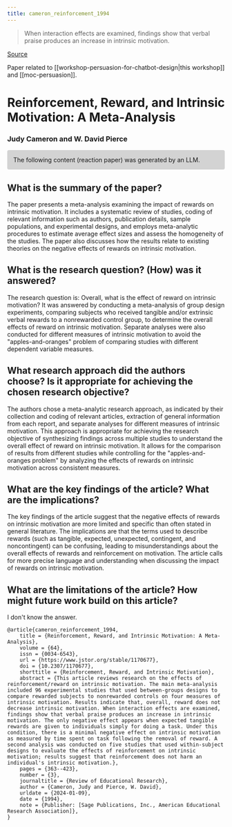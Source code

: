 ```yaml
---
title: cameron_reinforcement_1994
---
```


> When interaction effects are examined, findings show that verbal praise produces an increase in intrinsic motivation.

[Source](https://www.jstor.org/stable/1170677)

Paper related to [[workshop-persuasion-for-chatbot-design|this workshop]] and [[moc-persuasion]].

# Reinforcement, Reward, and Intrinsic Motivation: A Meta-Analysis

### Judy Cameron and W. David Pierce

<p style="padding: 1em 1em; background: #D3D3D3; border-radius: 4px;">
The following content (reaction paper) was generated by an LLM.
</p>

## What is the summary of the paper?


The paper presents a meta-analysis examining the impact of rewards on intrinsic motivation. It includes a systematic review of studies, coding of relevant information such as authors, publication details, sample populations, and experimental designs, and employs meta-analytic procedures to estimate average effect sizes and assess the homogeneity of the studies. The paper also discusses how the results relate to existing theories on the negative effects of rewards on intrinsic motivation.

## What is the research question? (How) was it answered?


The research question is: Overall, what is the effect of reward on intrinsic motivation? It was answered by conducting a meta-analysis of group design experiments, comparing subjects who received tangible and/or extrinsic verbal rewards to a nonrewarded control group, to determine the overall effects of reward on intrinsic motivation. Separate analyses were also conducted for different measures of intrinsic motivation to avoid the "apples-and-oranges" problem of comparing studies with different dependent variable measures.

## What research approach did the authors choose? Is it appropriate for achieving the chosen research objective?


The authors chose a meta-analytic research approach, as indicated by their collection and coding of relevant articles, extraction of general information from each report, and separate analyses for different measures of intrinsic motivation. This approach is appropriate for achieving the research objective of synthesizing findings across multiple studies to understand the overall effect of reward on intrinsic motivation. It allows for the comparison of results from different studies while controlling for the "apples-and-oranges problem" by analyzing the effects of rewards on intrinsic motivation across consistent measures.

## What are the key findings of the article? What are the implications?


The key findings of the article suggest that the negative effects of rewards on intrinsic motivation are more limited and specific than often stated in general literature. The implications are that the terms used to describe rewards (such as tangible, expected, unexpected, contingent, and noncontingent) can be confusing, leading to misunderstandings about the overall effects of rewards and reinforcement on motivation. The article calls for more precise language and understanding when discussing the impact of rewards on intrinsic motivation.

## What are the limitations of the article? How might future work build on this article?


I don't know the answer.


```
@article{cameron_reinforcement_1994,
	title = {Reinforcement, Reward, and Intrinsic Motivation: A Meta-Analysis},
	volume = {64},
	issn = {0034-6543},
	url = {https://www.jstor.org/stable/1170677},
	doi = {10.2307/1170677},
	shorttitle = {Reinforcement, Reward, and Intrinsic Motivation},
	abstract = {This article reviews research on the effects of reinforcement/reward on intrinsic motivation. The main meta-analysis included 96 experimental studies that used between-groups designs to compare rewarded subjects to nonrewarded controls on four measures of intrinsic motivation. Results indicate that, overall, reward does not decrease intrinsic motivation. When interaction effects are examined, findings show that verbal praise produces an increase in intrinsic motivation. The only negative effect appears when expected tangible rewards are given to individuals simply for doing a task. Under this condition, there is a minimal negative effect on intrinsic motivation as measured by time spent on task following the removal of reward. A second analysis was conducted on five studies that used within-subject designs to evaluate the effects of reinforcement on intrinsic motivation; results suggest that reinforcement does not harm an individual's intrinsic motivation.},
	pages = {363--423},
	number = {3},
	journaltitle = {Review of Educational Research},
	author = {Cameron, Judy and Pierce, W. David},
	urldate = {2024-01-09},
	date = {1994},
	note = {Publisher: [Sage Publications, Inc., American Educational Research Association]},
}
```

